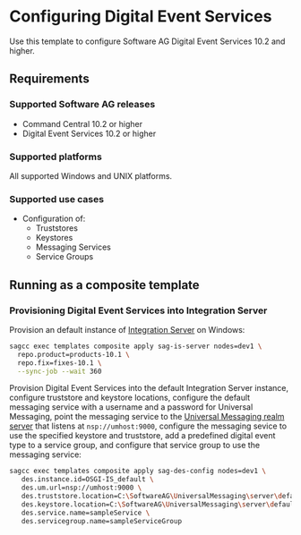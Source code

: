 # Configuring Digital Event Services

Use this template to configure Software AG Digital Event Services 10.2 and higher.

## Requirements

### Supported Software AG releases

* Command Central 10.2 or higher
* Digital Event Services 10.2 or higher

### Supported platforms

All supported Windows and UNIX platforms.

### Supported use cases

* Configuration of:
  * Truststores
  * Keystores
  * Messaging Services
  * Service Groups

## Running as a composite template

### Provisioning Digital Event Services into Integration Server

Provision an default instance of [Integration Server](../sag-is-server/) on Windows:

```bash
sagcc exec templates composite apply sag-is-server nodes=dev1 \
  repo.product=products-10.1 \
  repo.fix=fixes-10.1 \
  --sync-job --wait 360
```

Provision Digital Event Services into the default Integration Server instance, configure truststore and keystore locations,
configure the default messaging service with a username and a password for Universal Messaging,
point the messaging service to the [Universal Messaging realm server](../sag-um-server/) that listens at `nsp://umhost:9000`,
configure the messaging sevice to use the specified keystore and truststore, add a predefined digital event type to a service group,
and configure that service group to use the messaging service:

 ```bash
 sagcc exec templates composite apply sag-des-config nodes=dev1 \
    des.instance.id=OSGI-IS_default \
    des.um.url=nsp://umhost:9000 \
    des.truststore.location=C:\SoftwareAG\UniversalMessaging\server\default\bin\nirvanacacerts.jks \
    des.keystore.location=C:\SoftwareAG\UniversalMessaging\server\default\bin\server.jks \
    des.service.name=sampleService \
    des.servicegroup.name=sampleServiceGroup
```

